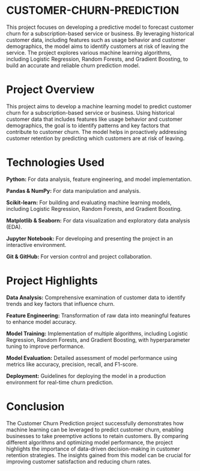 # CUSTOMER-CHURN-PREDICTION

This project focuses on developing a predictive model to forecast customer churn for a subscription-based service or business. By leveraging historical customer data, including features such as usage behavior and customer demographics, the model aims to identify customers at risk of leaving the service. The project explores various machine learning algorithms, including Logistic Regression, Random Forests, and Gradient Boosting, to build an accurate and reliable churn prediction model.

# Project Overview
This project aims to develop a machine learning model to predict customer churn for a subscription-based service or business. Using historical customer data that includes features like usage behavior and customer demographics, the goal is to identify patterns and key factors that contribute to customer churn. The model helps in proactively addressing customer retention by predicting which customers are at risk of leaving.

# Technologies Used
**Python:** For data analysis, feature engineering, and model implementation.

**Pandas & NumPy:** For data manipulation and analysis.

**Scikit-learn:** For building and evaluating machine learning models, including Logistic Regression, Random Forests, and Gradient Boosting.

**Matplotlib & Seaborn:** For data visualization and exploratory data analysis (EDA).

**Jupyter Notebook:** For developing and presenting the project in an interactive environment.

**Git & GitHub:** For version control and project collaboration.

# Project Highlights
**Data Analysis:** Comprehensive examination of customer data to identify trends and key factors that influence churn.

**Feature Engineering:** Transformation of raw data into meaningful features to enhance model accuracy.

**Model Training:** Implementation of multiple algorithms, including Logistic Regression, Random Forests, and Gradient Boosting, with hyperparameter tuning to improve performance.

**Model Evaluation:** Detailed assessment of model performance using metrics like accuracy, precision, recall, and F1-score.

**Deployment:** Guidelines for deploying the model in a production environment for real-time churn prediction.

# Conclusion
The Customer Churn Prediction project successfully demonstrates how machine learning can be leveraged to predict customer churn, enabling businesses to take preemptive actions to retain customers. By comparing different algorithms and optimizing model performance, the project highlights the importance of data-driven decision-making in customer retention strategies. The insights gained from this model can be crucial for improving customer satisfaction and reducing churn rates.
